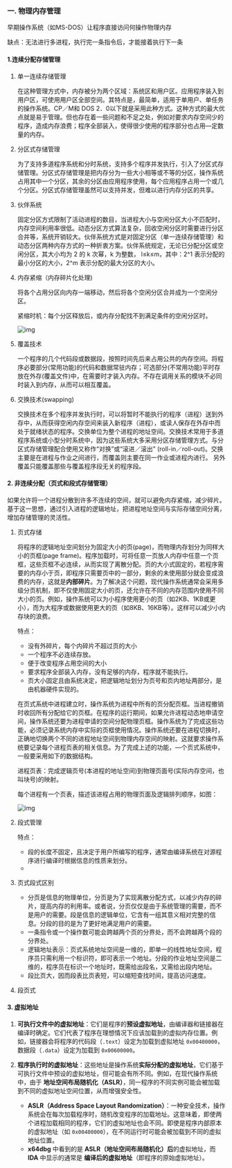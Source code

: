 ### 一. 物理内存管理

早期操作系统（如MS-DOS）让程序直接访问何操作物理内存

缺点：无法进行多进程，执行完一条指令后，才能接着执行下一条

#### 1.连续分配存储管理

1. 单一连续存储管理

   在这种管理方式中，内存被分为两个区域：系统区和用户区。应用程序装入到用户区，可使用用户区全部空间。其特点是，最简单，适用于单用户、单任务的操作系统。CP／M和 DOS 2．0以下就是采用此种方式。这种方式的最大优点就是易于管理。但也存在着一些问题和不足之处，例如对要求内存空间少的程序，造成内存浪费；程序全部装入，使得很少使用的程序部分也占用—定数量的内存。

2. 分区式存储管理

   为了支持多道程序系统和分时系统，支持多个程序并发执行，引入了分区式存储管理。分区式存储管理是把内存分为一些大小相等或不等的分区，操作系统占用其中一个分区，其余的分区由应用程序使用，每个应用程序占用一个或几个分区。分区式存储管理虽然可以支持并发，但难以进行内存分区的共享。

3. 伙伴系统

   固定分区方式限制了活动进程的数目，当进程大小与空闲分区大小不匹配时，内存空间利用率很低。动态分区方式算法复杂，回收空闲分区时需要进行分区合并等，系统开销较大。伙伴系统方式是对固定分区（单一连续存储管理）和动态分区两种内存方式的一种折衷方案。伙伴系统规定，无论已分配分区或空闲分区，其大小均为 2 的 k 次幂，k 为整数， l≤k≤m，其中：2^1 表示分配的最小分区的大小，2^m 表示分配的最大分区的大小。

4. 内存紧缩（内存碎片化处理)

   将各个占用分区向内存一端移动，然后将各个空闲分区合并成为一个空闲分区。

   紧缩时机：每个分区释放后，或内存分配找不到满足条件的空闲分区时。

   ![img](https://pic4.zhimg.com/v2-0da7cf91fc61a282f22a26860b390123_1440w.jpg)

5. 覆盖技术

   一个程序的几个代码段或数据段，按照时间先后来占用公共的内存空间。将程序必要部分(常用功能)的代码和数据常驻内存；可选部分(不常用功能)平时存放在外存(覆盖文件)中，在需要时才装入内存。不存在调用关系的模块不必同时装入到内存，从而可以相互覆盖。

6. 交换技术(swapping)

   交换技术在多个程序并发执行时，可以将暂时不能执行的程序（进程）送到外存中，从而获得空闲内存空间来装入新程序（进程），或读人保存在外存中而处于就绪状态的程序。交换单位为整个进程的地址空间。交换技术常用于多道程序系统或小型分时系统中，因为这些系统大多采用分区存储管理方式。与分区式存储管理配合使用又称作“对换”或“滚进／滚出” (roll-in／roll-out)。交换主要是在进程与作业之间进行，而覆盖则主要在同一作业或进程内进行。 另外覆盖只能覆盖那些与覆盖程序段无关的程序段。

#### 2. 非连续分配（页式和段式存储管理）

如果允许将一个进程分散到许多不连续的空间，就可以避免内存紧缩，减少碎片。基于这一思想，通过引入进程的逻辑地址，把进程地址空间与实际存储空间分离，增加存储管理的灵活性。

1. 页式存储

   将程序的逻辑地址空间划分为固定大小的页(page)，而物理内存划分为同样大小的页框(page frame)。程序加载时，可将任意一页放人内存中任意一个页框，这些页框不必连续，从而实现了离散分配。页的大小式固定的，若程序需要的内存小于页，即程序只需要页中的一部分，剩余的未使用部分就会变成浪费的内存，这就是**内部碎片**。为了解决这个问题，现代操作系统通常会采用多级分页机制，即不仅使用固定大小的页，还允许在不同的内存范围内使用不同大小的页。例如，操作系统可以为小程序使用更小的页（如2KB、1KB或更小），而为大程序或数据使用更大的页（如8KB、16KB等）。这样可以减少小内存块的浪费。

   特点：

   + 没有外碎片，每个内碎片不超过页的大小
   + 一个程序不必连续存放。
   + 便于改变程序占用空间的大小
   + 要求程序全部装入内存，没有足够的内存，程序就不能执行。
   + 页大小固定且由系统决定，把逻辑地址划分为页号和页内地址两部分，是由机器硬件实现的。

   在页式系统中进程建立时，操作系统为进程中所有的页分配页框。当进程撤销时收回所有分配给它的页框。在程序的运行期间，如果允许进程动态地申请空间，操作系统还要为进程申请的空间分配物理页框。操作系统为了完成这些功能，必须记录系统内存中实际的页框使用情况。操作系统还要在进程切换时，正确地切换两个不同的进程地址空间到物理内存空间的映射。这就要求操作系统要记录每个进程页表的相关信息。为了完成上述的功能，—个页式系统中，一般要采用如下的数据结构。

   进程页表：完成逻辑页号(本进程的地址空间)到物理页面号(实际内存空间，也叫块号)的映射。

   每个进程有一个页表，描述该进程占用的物理页面及逻辑排列顺序，如图：

   ![img](C:\Users\MIE\Desktop\主仓库\图片\v2-d4fe6620c6bc8a33b1f22e0ee91185b3_1440w.jpg)

2. 段式管理

   特点：

   + 段的长度不固定，且决定于用户所编写的程序，通常由编译系统在对源程序进行编译时根据信息的性质来划分。
   + 

3. 页式段式区别

   + 分页是信息的物理单位，分页是为了实现离散分配方式，以减少内存的碎片，提高内存的利用率。或者说，分页仅仅是由于系统管理的需要，而不是用户的需要。段是信息的逻辑单位，它含有一组其意义相对完整的信息。分段的目的是为了更好地满足用户的需要。
   + 一条指令或一个操作数可能会跨越两个页的分界处，而不会跨越两个段的分界处。
   + 逻辑地址表示：页式系统地址空间是一维的，即单一的线性地址空间，程序员只需利用一个标识符，即可表示一个地址。分段的作业地址空间是二维的，程序员在标识一个地址时，既需给出段名，又需给出段内地址。
   + 段比页大，因而段表比页表短，可以缩短查找时间，提高访问速度。

4. 段页式

#### 3. 虚拟地址

1. **可执行文件中的虚拟地址**：它们是程序的**预设虚拟地址**，由编译器和链接器在编译时确定。它们代表了程序在理想情况下应该加载到的虚拟内存位置。例如，链接器会将程序的代码段（`.text`）设定为加载到虚拟地址 `0x00400000`，数据段（`.data`）设定为加载到 `0x00600000`。

2. **程序执行时的虚拟地址**：这些地址是操作系统**实际分配的虚拟地址**，它们基于可执行文件中预设的虚拟地址，但可能会有所不同。例如，在现代操作系统中，由于 **地址空间布局随机化（ASLR）**，同一程序的不同实例可能会被加载到不同的虚拟地址空间位置，从而增强安全性。
   + **ASLR（Address Space Layout Randomization）**：一种安全技术，操作系统会在每次加载程序时，随机改变程序的加载地址。这意味着，即使两个进程加载相同的程序，它们的虚拟地址也会不同。即使是程序内部原本的虚拟地址（如 `0x00400000`），在不同运行时可能会被加载到不同的虚拟地址位置。
   + **x64dbg** 中看到的是 **ASLR（地址空间布局随机化）后**的虚拟地址，而 **IDA** 中显示的通常是 **编译后的虚拟地址**（即程序的原始虚拟地址）。





